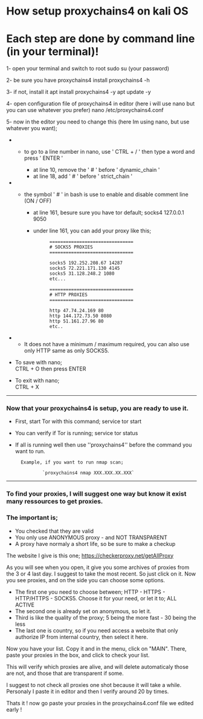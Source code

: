 # How setup proxychains4 on kali OS
# Each step are done by command line (in your terminal)!

1- open your terminal and switch to root
    sudo su
    (your password)

2- be sure you have proxychains4 install
    proxychains4 -h

3- if not, install it
    apt install proxychains4 -y
    apt update -y

4- open configuration file of proxychains4 in editor (here i will use nano but you can use whatever you prefer)
    nano /etc/proxychains4.conf

5- now in the editor you need to change this (here Im using nano, but use whatever you want);

* * to go to a line number in nano, use ' CTRL + / ' then type a word and press ' ENTER '
    
    - at line 10, remove the ' # ' before ' dynamic_chain '
    - at line 18, add ' # ' before ' strict_chain '

* * the symbol ' # ' in bash is use to enable and disable comment line (ON / OFF)

    - at line 161, besure sure you have tor default; socks4 127.0.0.1 9050

    - under line 161, you can add your proxy like this; 
  
                ===============================
                # SOCKS5 PROXIES 
                ===============================

                socks5 192.252.208.67 14287
                socks5 72.221.171.130 4145
                socks5 31.128.248.2 1080
                etc...

                ===============================
                # HTTP PROXIES 
                ===============================

                http 47.74.24.169 80
                http 144.172.73.50 8080
                http 51.161.27.96 80
                etc..

* * It does not have a minimum / maximum required, you can also use only HTTP same as only SOCKS5.

- To save with nano;  
        CTRL + O
        then press ENTER

- To exit with nano;    
        CTRL + X

------------------------------------------------------

### Now that your proxychains4 is setup, you are ready to use it. 

- First, start Tor with this command;
        service tor start

- You can verify if Tor is running;
        service tor status

- If all is running well then use ''proxychains4'' before the command you want to run.

        Example, if you want to run nmap scan;

                `proxychains4 nmap XXX.XXX.XX.XXX`                                        

----------------------------------------------------------

### To find your proxies, I will suggest one way but know it exist many ressources to get proxies.
### The important is;

- You checked that they are valid
- You only use ANONYMOUS proxy - and NOT TRANSPARENT
- A proxy have normaly a short life, so be sure to make a checkup

The website I give is this one; https://checkerproxy.net/getAllProxy

As you will see when you open, it give you some archives of proxies from the 3 or 4 last day. I suggest to take the most recent. So just click on it. Now you see proxies, and on the side you can choose some options. 

- The first one you need to choose between; HTTP - HTTPS - HTTP/HTTPS - SOCKS5. Choose it for your need, or let it to; ALL ACTIVE
- The second one is already set on anonymous, so let it.
- Third is like the quality of the proxy; 5 being the more fast - 30 being the less
- The last one is country, so if you need access a website that only authorize IP from internal country, then select it here.

Now you have your list. Copy it and in the menu, click on "MAIN". There, paste your proxies in the box, and click to check your list.

This will verify which proxies are alive, and will delete automaticaly those are not, and those that are transparent if some.

I suggest to not check all proxies one shot because it will take a while. Personaly I paste it in editor and then I verify around 20 by times.

Thats it ! now go paste your proxies in the proxychains4.conf file we edited early !



